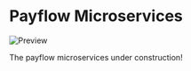 # Payflow Microservices

![Preview](https://github.com/tmKamal/hosted-images/blob/master/under-construction/Document.gif?raw=true)<br/>  

The payflow microservices under construction!
